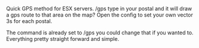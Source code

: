 Quick GPS method for ESX servers. 
/gps type in your postal and it will draw a gps route to that area on the map?
Open the config to set your own vector 3s for each postal.


The command is already set to /gps you could change that if you wanted to. Everything pretty straight forward and simple.
